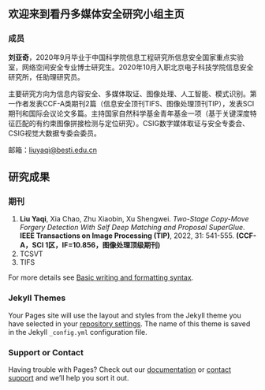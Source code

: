 ## 欢迎来到看丹多媒体安全研究小组主页

### 成员

**刘亚奇**，2020年9月毕业于中国科学院信息工程研究所信息安全国家重点实验室，网络空间安全专业博士研究生。2020年10月入职北京电子科技学院信息安全研究所，任助理研究员。

主要研究方向为信息内容安全、多媒体取证、图像处理、人工智能、模式识别。第一作者发表CCF-A类期刊2篇（信息安全顶刊TIFS、图像处理顶刊TIP），发表SCI期刊和国际会议论文多篇。主持国家自然科学基金青年基金一项（基于关键深度特征匹配的有约束图像拼接检测与定位研究）。CSIG数字媒体取证与安全专委会、CSIG视觉大数据专委会委员。

邮箱：liuyaqi@besti.edu.cn




## 研究成果

### 期刊


1. **Liu Yaqi**, Xia Chao, Zhu Xiaobin, Xu Shengwei. *Two-Stage Copy-Move Forgery Detection With Self Deep Matching and Proposal SuperGlue*. **IEEE Transactions on Image Processing (TIP)**, 2022, 31: 541-555. **(CCF-A，SCI 1区，IF=10.856，图像处理顶级期刊)**
1. TCSVT
1. TIFS

For more details see [Basic writing and formatting syntax](https://docs.github.com/en/github/writing-on-github/getting-started-with-writing-and-formatting-on-github/basic-writing-and-formatting-syntax).

### Jekyll Themes

Your Pages site will use the layout and styles from the Jekyll theme you have selected in your [repository settings](https://github.com/KanDanGroup/KanDanMMSec.com/settings/pages). The name of this theme is saved in the Jekyll `_config.yml` configuration file.

### Support or Contact

Having trouble with Pages? Check out our [documentation](https://docs.github.com/categories/github-pages-basics/) or [contact support](https://support.github.com/contact) and we’ll help you sort it out.
